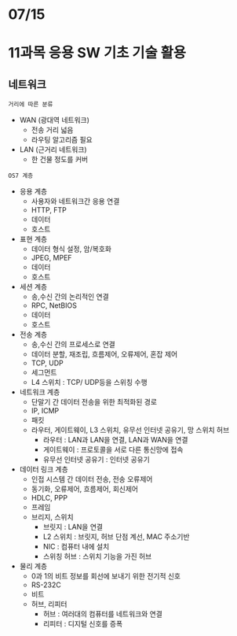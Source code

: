 # 07/15

# 11과목 응용 SW 기초 기술 활용

## 네트워크

`거리에 따른 분류`

- WAN (광대역 네트워크)
  - 전송 거리 넓음
  - 라우팅 알고리즘 필요
- LAN (근거리 네트워크)
  - 한 건물 정도를 커버

`OS7 계층`

- 응용 계층
  - 사용자와 네트워크간 응용 연결
  - HTTP, FTP
  - 데이터
  - 호스트
- 표현 계층
  - 데이터 형식 설정, 암/복호화
  - JPEG, MPEF
  - 데이터
  - 호스트
- 세션 계층
  - 송,수신 간의 논리적인 연결
  - RPC, NetBIOS
  - 데이터
  - 호스트
- 전송 계층
  - 송,수신 간의 프로세스로 연결
  - 데이터 분할, 재조립, 흐름제어, 오류제어, 혼잡 제어
  - TCP, UDP
  - 세그먼트
  - L4 스위치 : TCP/ UDP등을 스위칭 수행
- 네트워크 계층
  - 단말기 간 데이터 전송을 위한 최적화된 경로
  - IP, ICMP
  - 패킷
  - 라우터, 게이트웨이, L3 스위치, 유무선 인터넷 공유기, 망 스위치 허브
    - 라우터 : LAN과 LAN을 연결, LAN과 WAN을 연결
    - 게이트웨이 : 프로토콜을 서로 다른 통신망에 접속
    - 유무선 인터넷 공유기 : 인터넷 공유기
- 데이터 링크 계층
  - 인접 시스템 간 데이터 전송, 전송 오류제어
  - 동기화, 오류제어, 흐름제어, 회신제어
  - HDLC, PPP
  - 프레임
  - 브리지, 스위치
    - 브릿지 : LAN을 연결
    - L2 스위치 : 브릿지, 허브 단점 계선, MAC 주소기반
    - NIC : 컴퓨터 내에 설치
    - 스위칭 허브 : 스위치 기능을 가진 허브
- 물리 계층
  - 0과 1의 비트 정보를 회선에 보내기 위한 전기적 신호
  - RS-232C
  - 비트
  - 허브, 리피터
    - 허브 : 여러대의 컴퓨터를 네트워크와 연결
    - 리피터 : 디지털 신호를 증폭
